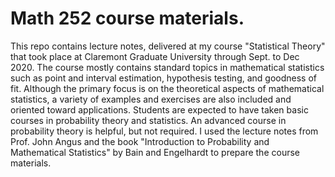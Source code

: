 # Math 252 course materials.
This repo contains lecture notes, delivered at my course "Statistical Theory" that took place at Claremont Graduate University through Sept. to Dec 2020. The course mostly contains standard topics in mathematical statistics such as point and interval estimation, hypothesis testing, and goodness of fit. Although the primary focus is on the theoretical aspects of mathematical statistics, a variety of examples and exercises are also included and oriented toward applications. Students are expected to have taken basic courses in probability theory and statistics. An advanced course in probability theory is helpful, but not required. I used the lecture notes from Prof. John Angus and the book "Introduction to Probability and Mathematical Statistics" by Bain and Engelhardt to prepare the course materials. 
